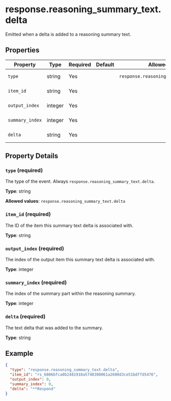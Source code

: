 # response.reasoning_summary_text.delta

Emitted when a delta is added to a reasoning summary text.

## Properties

| Property | Type | Required | Default | Allowed Values | Description |
| -------- | ---- | -------- | ------- | -------------- | ----------- |
| `type` | string | Yes |  | `response.reasoning_summary_text.delta` | The type of the event. Always `response.reasoning_summary_text.delta`. <br>  |
| `item_id` | string | Yes |  |  | The ID of the item this summary text delta is associated with. <br>  |
| `output_index` | integer | Yes |  |  | The index of the output item this summary text delta is associated with. <br>  |
| `summary_index` | integer | Yes |  |  | The index of the summary part within the reasoning summary. <br>  |
| `delta` | string | Yes |  |  | The text delta that was added to the summary. <br>  |

## Property Details

### `type` (required)

The type of the event. Always `response.reasoning_summary_text.delta`.


**Type**: string

**Allowed values**: `response.reasoning_summary_text.delta`

### `item_id` (required)

The ID of the item this summary text delta is associated with.


**Type**: string

### `output_index` (required)

The index of the output item this summary text delta is associated with.


**Type**: integer

### `summary_index` (required)

The index of the summary part within the reasoning summary.


**Type**: integer

### `delta` (required)

The text delta that was added to the summary.


**Type**: string

## Example

```json
{
  "type": "response.reasoning_summary_text.delta",
  "item_id": "rs_6806bfca0b2481918a5748308061a2600d3ce51bdffd5476",
  "output_index": 0,
  "summary_index": 0,
  "delta": "**Respond"
}

```

